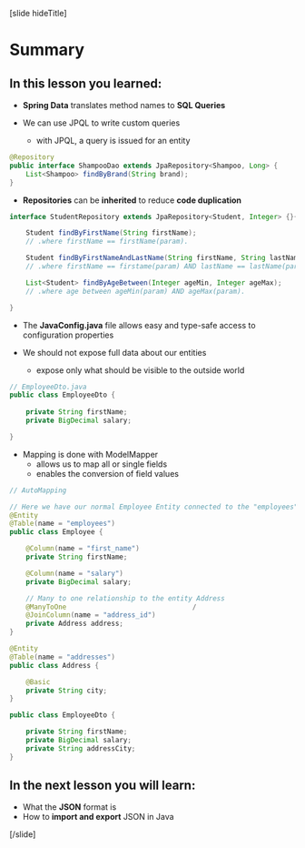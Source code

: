 [slide hideTitle]

# Summary

## In this lesson you learned:

- **Spring Data** translates method names to **SQL Queries**

- We can use JPQL to write custom queries
    * with JPQL, a query is issued for an entity

```java
@Repository
public interface ShampooDao extends JpaRepository<Shampoo, Long> {                            
    List<Shampoo> findByBrand(String brand);
}
```

- **Repositories** can be **inherited** to reduce **code duplication**

```java
interface StudentRepository extends JpaRepository<Student, Integer> {}{

    Student findByFirstName(String firstName); 
    // .where firstName == firstName(param).

    Student findByFirstNameAndLastName(String firstName, String lastName);       
    // .where firstName == firstame(param) AND lastName == lastName(param)

    List<Student> findByAgeBetween(Integer ageMin, Integer ageMax);              
    // .where age between ageMin(param) AND ageMax(param).

}
```

- The **JavaConfig.java** file allows easy and type-safe access to configuration properties

- We should not expose full data about our entities
    * expose only what should be visible to the outside world

```java
// EmployeeDto.java
public class EmployeeDto {       
                                   
    private String firstName;
    private BigDecimal salary;

}
```

- Mapping is done with ModelMapper
    * allows us to map all or single fields
    * enables the conversion of field values

```java
// AutoMapping

// Here we have our normal Employee Entity connected to the "employees" table
@Entity
@Table(name = "employees")                  
public class Employee {

    @Column(name = "first_name")
    private String firstName;

    @Column(name = "salary")
    private BigDecimal salary;

    // Many to one relationship to the entity Address
    @ManyToOne                               /
    @JoinColumn(name = "address_id")        
    private Address address;
}

@Entity
@Table(name = "addresses")
public class Address {

    @Basic
    private String city;
}

public class EmployeeDto {

    private String firstName;
    private BigDecimal salary;
    private String addressCity;             
}
```


## In the next lesson you will learn:

- What the **JSON** format is
- How to **import and export** JSON in Java

[/slide]